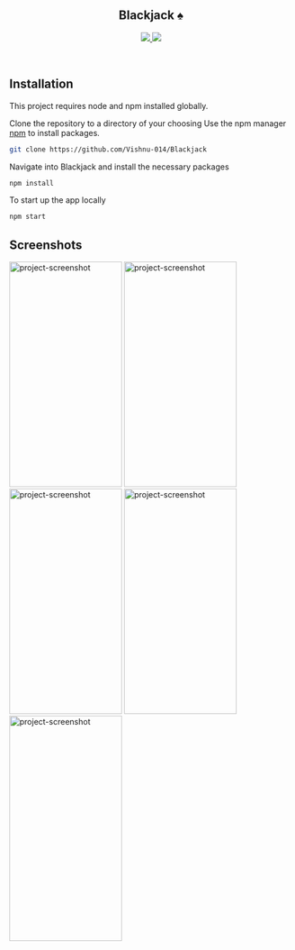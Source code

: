 <br>
<div align="center">
  <h2 align="center">Blackjack ♠️</h2>
</div>

<p align="center">
  <a href="[https://jaavascript](https://developer.mozilla.org/en-US/docs/Web/JavaScript)">
    <img src="https://img.shields.io/badge/JavaScript-323330?style=for-the-badge&logo=javascript&logoColor=F7DF1E">
  </a>
  <a href="[https://reactnative.dev](https://reactnative.dev/)">
    <img src="https://img.shields.io/badge/react_native-%2320232a.svg?style=for-the-badge&logo=react&logoColor=%2361DAFB">
  </a>
</p>
<br>

## Installation

This project requires node and npm installed globally.

Clone the repository to a directory of your choosing
Use the npm manager [npm](https://nodejs.org/en) to install packages.

```bash
git clone https://github.com/Vishnu-014/Blackjack
```

Navigate into Blackjack and install the necessary packages

```bash
npm install
```

To start up the app locally

```bash
npm start
```

## Screenshots

<img src="https://github.com/Vishnu-014/Blackjack/assets/42028686/4e64df40-8860-4513-aa1f-404fa74e7702" alt="project-screenshot" width="200" height="400/">

<img src="https://github.com/Vishnu-014/Blackjack/assets/42028686/83da4775-1543-43df-8ec3-52bf4c678337" alt="project-screenshot" width="200" height="400/">

<img src="https://github.com/Vishnu-014/Blackjack/assets/42028686/0397bad7-8f1d-4531-9795-0215f0078866" alt="project-screenshot" width="200" height="400/">

<img src="https://github.com/Vishnu-014/Blackjack/assets/42028686/f007b563-9dc2-4af4-a2cb-e13a15a22764" alt="project-screenshot" width="200" height="400/">

<img src="https://github.com/Vishnu-014/Blackjack/assets/42028686/9fb6f503-2970-4f41-804d-ce35544ba6da" alt="project-screenshot" width="200" height="400/">
